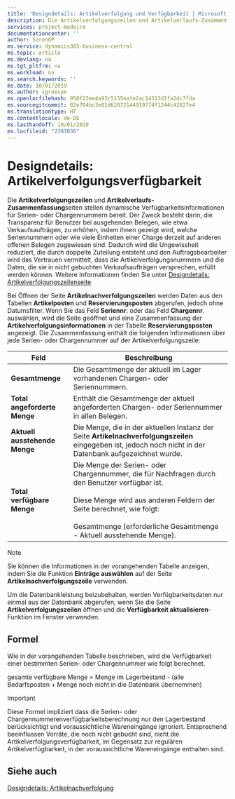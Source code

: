 ```yaml
---
title: 'Designdetails: Artikelverfolgung und Verfügbarkeit | Microsoft Docs'
description: Die Artikelverfolgungszeilen und Artikelverlaufs-Zusammenfassungsseiten stellen dynamische Verfügbarkeitsinformationen für Serien- oder Chargennummern bereit. Der Zweck besteht darin, die Transparenz für Benutzer bei ausgehenden Belegen, wie etwa Verkaufsaufträgen, zu erhöhen, indem ihnen gezeigt wird, welche Seriennummern oder wie viele Einheiten einer Charge derzeit auf anderen offenen Belegen zugewiesen sind.
services: project-madeira
documentationcenter: ''
author: SorenGP
ms.service: dynamics365-business-central
ms.topic: article
ms.devlang: na
ms.tgt_pltfrm: na
ms.workload: na
ms.search.keywords: ''
ms.date: 10/01/2019
ms.author: sgroespe
ms.openlocfilehash: 950f23ee4a93c5135eafe2ac14313d1fa2dc7fda
ms.sourcegitcommit: 02e704bc3e01d62072144919774f1244c42827e4
ms.translationtype: HT
ms.contentlocale: de-DE
ms.lasthandoff: 10/01/2019
ms.locfileid: "2307036"
---
```

# <a name="design-details-item-tracking-availability"></a>Designdetails: Artikelverfolgungsverfügbarkeit
Die **Artikelverfolgungszeilen** und **Artikelverlaufs-Zusammenfassung**seiten stellen dynamische Verfügbarkeitsinformationen für Serien- oder Chargennummern bereit. Der Zweck besteht darin, die Transparenz für Benutzer bei ausgehenden Belegen, wie etwa Verkaufsaufträgen, zu erhöhen, indem ihnen gezeigt wird, welche Seriennummern oder wie viele Einheiten einer Charge derzeit auf anderen offenen Belegen zugewiesen sind. Dadurch wird die Ungewissheit reduziert, die durch doppelte Zuteilung entsteht und den Auftragsbearbeiter wird das Vertrauen vermittelt, dass die Artikelverfolgungsnummern und die Daten, die sie in nicht gebuchten Verkaufsaufträgen versprechen, erfüllt werden können. Weitere Informationen finden Sie unter [Designdetails: Artikelverfolgungszeilenseite](design-details-item-tracking-lines-window.md)  

 Bei Öffnen der Seite **Artikelnachverfolgungszeilen** werden Daten aus den Tabellen **Artikelposten** und **Reservierungsposten** abgerufen, jedoch ohne Datumsfilter. Wenn Sie das Feld **Seriennr**. oder das Feld **Chargennr**. auswählen, wird die Seite geöffnet und eine Zusammenfassung der **Artikelverfolgungsinformationen** in der Tabelle **Reservierungsposten** angezeigt. Die Zusammenfassung enthält die folgenden Informationen über jede Serien- oder Chargennummer auf der Artikelverfolgungszeile:  

|Feld|Beschreibung|  
|---------------------------------|---------------------------------------|  
|**Gesamtmenge**|Die Gesamtmenge der aktuell im Lager vorhandenen Chargen- oder Seriennummern.|  
|**Total angeforderte Menge**|Enthält die Gesamtmenge der aktuell angeforderten Chargen- oder Seriennummer in allen Belegen.|  
|**Aktuell ausstehende Menge**|Die Menge, die in der aktuellen Instanz der Seite **Artikelnachverfolgungszeilen** eingegeben ist, jedoch noch nicht in der Datenbank aufgezeichnet wurde.|  
|**Total verfügbare Menge**|Die Menge der Serien- oder Chargennummer, die für Nachfragen durch den Benutzer verfügbar ist.<br /><br /> Diese Menge wird aus anderen Feldern der Seite berechnet, wie folgt:<br /><br /> Gesamtmenge (erforderliche Gesamtmenge - Aktuell ausstehende Menge).|  

> [!NOTE]  
>  Sie können die Informationen in der vorangehenden Tabelle anzeigen, indem Sie die Funktion **Einträge auswählen** auf der Seite **Artikelnachverfolgungszeile** verwenden.  

 Um die Datenbankleistung beizubehalten, werden Verfügbarkeitsdaten nur einmal aus der Datenbank abgerufen, wenn Sie die Seite **Artikelverfolgungszeilen** öffnen und die **Verfügbarkeit aktualisieren**-Funktion im Fenster verwenden.  

## <a name="calculation-formula"></a>Formel  
 Wie in der vorangehenden Tabelle beschrieben, wird die Verfügbarkeit einer bestimmten Serien- oder Chargennummer wie folgt berechnet.  

 gesamte verfügbare Menge = Menge im Lagerbestand - (alle Bedarfsposten + Menge noch nicht in die Datenbank übernommen)  

> [!IMPORTANT]  
>  Diese Formel impliziert dass die Serien- oder Chargennummerenverfügbarkeitsberechnung nur den Lagerbestand berücksichtigt und voraussichtliche Wareneingänge ignoriert. Entsprechend beeinflussen Vorräte, die noch nicht gebucht sind, nicht die Artikelverfolgungsverfügbarkeit, im Gegensatz zur regulären Artikelverfügbarkeit, in der voraussichtliche Wareneingänge enthalten sind.  

## <a name="see-also"></a>Siehe auch  
 [Designdetails: Artikelnachverfolgung](design-details-item-tracking.md)

